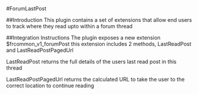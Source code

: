 #ForumLastPost

##Introduction
This plugin contains a set of extensions that allow end users to track where they read upto within a forum thread

##Integration Instructions
The plugin exposes a new extension $frcommon_v1_forumPost this extension includes 2 methods, LastReadPost and LastReadPostPagedUrl

LastReadPost returns the full details of the users last read post in this thread

LastReadPostPagedUrl returns the calculated URL to take the user to the correct location to continue reading